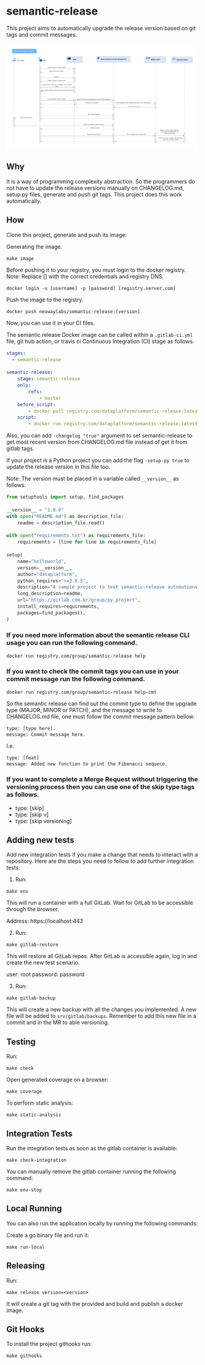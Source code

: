 # semantic-release

This project aims to automatically upgrade the release version based on git tags and commit messages.

![semantic](./docs/static/semantic.png)

## Why

It is a way of programming complexity abstraction. So the programmers do not have to update the release versions manually on CHANGELOG.md, setup.py files, generate and push git tags.
This project does this work automatically.

## How

Clone this project, generate and push its image:

Generating the image.
```
make image
```

Before pushing it to your registry, you must login to the docker registry.
Note: Replace [] with the correct credentials and registry DNS.

```
docker login -u [username] -p [password] [registry.server.com]
```

Push the image to the registry.
```
docker push neowaylabs/semantic-release:[version]
```

Now, you can use it in your CI files.

The semantic release Docker image can be called within a `.gitlab-ci.yml` file, git hub action, or travis ci Continuous Integration (CI) stage as follows.

```yaml
stages:
  - semantic-release

semantic-release:
    stage: semantic-release
    only:
        refs:
            - master
    before_script: 
        - docker pull registry.com/dataplatform/semantic-release:latest
    script:
        - docker run registry.com/dataplatform/semantic-release:latest up -git-host ${CI_SERVER_HOST} -git-group ${CI_PROJECT_NAMESPACE} -git-project ${CI_PROJECT_NAME} -username ${PPD2_USERNAME} -password ${PPD2_ACCESS_TOKEN}

```

Also, you can add `-changelog "true"` argument to set semantic-release to get most recent version from CHANGELOG.md file instead of get it from gitlab tags.

If your project is a Python project you can add the flag `-setup-py true` to update the release version in this file too.

Note: The version must be placed in a variable called `__version__` as follows:

```py
from setuptools import setup, find_packages

__version__ = "1.0.0"
with open("README.md") as description_file:
    readme = description_file.read()

with open("requirements.txt") as requirements_file:
    requirements = [line for line in requirements_file]

setup(
    name="helloworld",
    version=__version__,
    author="dataplatform",
    python_requires=">=3.8.5",
    description="A sample project to test semantic-release automations.",
    long_description=readme,
    url="https://gitlab.com.br/group/py_project",
    install_requires=requirements,
    packages=find_packages(),
)
```

 ### If you need more information about the semantic release CLI usage you can run the following command.

```
docker run registry.com/group/semantic-release help
```

### If you want to check the commit tags you can use in your commit message run the following command.

```
docker run registry.com/group/semantic-release help-cmt
```

So the semantic release can find out the commit type to define the upgrade type (MAJOR, MINOR or PATCH), and the message to write to CHANGELOG.md file, one must follow the commit message pattern bellow:


```
type: [type here].
message: Commit message here.
```

I.e.
```
type: [feat]
message: Added new function to print the Fibonacci sequece.
```

### If you want to complete a Merge Request without triggering the versioning process then you can use one of the skip type tags as follows.

- type: [skip]
- type: [skip v]
- type: [skip versioning]

## Adding new tests

Add new integration tests if you make a change that needs to interact with a repository. Here are the steps you need to follow to add further integration tests:

1. Run:

```
make env
```

This will run a container with a full GitLab. Wait for GitLab to be accessible through the browser.

Address: https://localhost:443

2. Run:

```
make gitlab-restore
```

This will restore all GitLab repos. After GitLab is accessible again, log in and create the new test scenario.

user: root
password: password

3. Run:

```
make gitlab-backup
```

This will create a new backup with all the changes you implemented. A new file will be added to `srv/gitlab/backups`. Remember to add this new file in a commit and in the MR to able versioning.

## Testing

Run:

```
make check
```
Open generated coverage on a browser:

```
make coverage
```
To perform static analysis:

```
make static-analysis
```

## Integration Tests

Run the integration tests as soon as the gitlab container is available:
```
make check-integration
```

You can manually remove the gitlab container running the following command:
```
make env-stop
```

## Local Running
You can also run the application locally by running the following commands:

Create a go binary file and run it:
```
make run-local
```

## Releasing

Run:

```
make release version=<version>
```

It will create a git tag with the provided **<version>**
and build and publish a docker image.

## Git Hooks

To install the project githooks run:

```
make githooks
```
